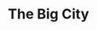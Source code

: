 ---
title: "The Big City"
year: 1963
rating: 4.5
stars: "★★★★½"
rewatched: false
permalink: "the-big-city"
watched_on: 2023-11-16
---